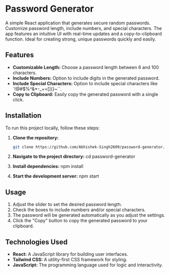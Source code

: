 # Password Generator

A simple React application that generates secure random passwords. Customize password length, include numbers, and special characters. The app features an intuitive UI with real-time updates and a copy-to-clipboard function. Ideal for creating strong, unique passwords quickly and easily.
## Features

- **Customizable Length:** Choose a password length between 6 and 100 characters.
- **Include Numbers:** Option to include digits in the generated password.
- **Include Special Characters:** Option to include special characters like `!@#$%^&*-_+=[]{}~\``.
- **Copy to Clipboard:** Easily copy the generated password with a single click.

## Installation

To run this project locally, follow these steps:

1. **Clone the repository:**
   ```bash
   git clone https://github.com/Abhishek-Singh2609/password-generator.git

2.  **Navigate to the project directory:**
   cd password-generator

3. **Install dependencies:**
   npm install
   
4. **Start the development server:**
    npm start

## Usage
1. Adjust the slider to set the desired password length.
2. Check the boxes to include numbers and/or special characters.
3. The password will be generated automatically as you adjust the settings.
4. Click the "Copy" button to copy the generated password to your clipboard.
   
## Technologies Used
- **React:** A JavaScript library for building user interfaces.
- **Tailwind CSS:** A utility-first CSS framework for styling.
- **JavaScript:** The programming language used for logic and interactivity.
